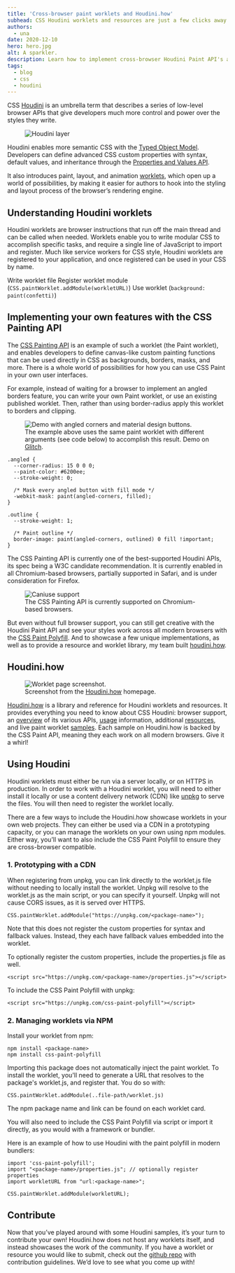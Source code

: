```yaml
---
title: 'Cross-browser paint worklets and Houdini.how'
subhead: CSS Houdini worklets and resources are just a few clicks away.
authors:
  - una
date: 2020-12-10
hero: hero.jpg
alt: A sparkler.
description: Learn how to implement cross-browser Houdini Paint API's and explore a world of Houdini worklets with Houdini.how.
tags:
  - blog
  - css
  - houdini
---
```


CSS [Houdini](https://developer.mozilla.org/en-US/docs/Web/Houdini) is an umbrella term that describes a series of low-level browser APIs that give developers much more control and power over the styles they write. 

<figure class="w-figure">
  <img src="./houdini.jpg" alt="Houdini layer">
</figure>

Houdini enables more semantic CSS with the [Typed Object Model](https://developer.mozilla.org/en-US/docs/Web/API/CSS_Typed_OM_API/Guide). Developers can define advanced CSS custom properties with syntax, default values, and inheritance through the [Properties and Values API](https://web.dev/at-property/).

It also introduces paint, layout, and animation [worklets](https://developers.google.com/web/updates/2018/10/animation-worklet), which open up a world of possibilities, by making it easier for authors to hook into the styling and layout process of the browser’s rendering engine.

## Understanding Houdini worklets

Houdini worklets are browser instructions that run off the main thread and can be called when needed. Worklets enable you to write modular CSS to accomplish specific tasks, and require a single line of JavaScript to import and register. Much like service workers for CSS style, Houdini worklets are registered to your application, and once registered can be used in your CSS by name.

Write worklet file 
Register worklet module (`CSS.paintWorklet.addModule(workletURL)`)
Use worklet (`background: paint(confetti)`)

## Implementing your own features with the CSS Painting API

The [CSS Painting API](https://drafts.css-houdini.org/css-paint-api/) is an example of such a worklet (the Paint worklet), and enables developers to define canvas-like custom painting functions that can be used directly in CSS as backgrounds, borders, masks, and more. There is a whole world of possibilities for how you can use CSS Paint in your own user interfaces.

For example, instead of waiting for a browser to implement an angled borders feature, you can write your own Paint worklet, or use an existing published worklet. Then, rather than using border-radius apply this worklet to borders and clipping.

<figure class="w-figure">
  <img src="angled-demo.gif" alt="Demo with angled corners and material design buttons.">
  <figcaption class="w-figcaption">
    The example above uses the same paint worklet with different arguments (see code below) to accomplish this result. Demo on <a href="https://glitch.com/~angled-corners">Glitch</a>.</a>
  </figcaption>
</figure>

```
.angled {
  --corner-radius: 15 0 0 0;
  --paint-color: #6200ee;
  --stroke-weight: 0;
  
  /* Mask every angled button with fill mode */
  -webkit-mask: paint(angled-corners, filled);
}

.outline {
  --stroke-weight: 1;
  
  /* Paint outline */
  border-image: paint(angled-corners, outlined) 0 fill !important;
}
```

The CSS Painting API is currently one of the best-supported Houdini APIs, its spec being a W3C candidate recommendation. It is currently enabled in all Chromium-based browsers, partially supported in Safari, and is under consideration for Firefox. 

<figure class="w-figure">
  <img class="w-screenshot" src="caniuse-paint.png" alt="Caniuse support">
  <figcaption class="w-figcaption">
    The CSS Painting API is currently supported on Chromium-based browsers.</a>
  </figcaption>
</figure>

But even without full browser support, you can still get creative with the Houdini Paint API and see your styles work across all modern browsers with the [CSS Paint Polyfill](https://github.com/GoogleChromeLabs/css-paint-polyfill). And to showcase a few unique implementations, as well as to provide a resource and worklet library, my team built [houdini.how](https://houdini.how).

## Houdini.how

<figure class="w-figure">
  <img class="w-screenshot" src="worklet-page.png" alt="Worklet page screenshot.">
  <figcaption class="w-figcaption">
    Screenshot from the <a href="https://houdini.how">Houdini.how</a> homepage.
  </figcaption>
</figure>

[Houdini.how](https://houdini.how) is a library and reference for Houdini worklets and resources. It provides everything you need to know about CSS Houdini: browser support, an [overview](https://houdini.how/about) of its various APIs, [usage](https://houdini.how/usage) information, additional [resources](https://houdini.how/resources), and live paint worklet [samples](https://houdini.how/). Each sample on Houdini.how is backed by the CSS Paint API, meaning they each work on all modern browsers.
Give it a whirl!

## Using Houdini

Houdini worklets must either be run via a server locally, or on HTTPS in production. In order to work with a Houdini worklet, you will need to either install it locally or use a content delivery network (CDN) like [unpkg](https://unpkg.com) to serve the files. You will then need to register the worklet locally.

There are a few ways to include the Houdini.how showcase worklets in your own web projects. They can either be used via a CDN in a prototyping capacity, or you can manage the worklets on your own using npm modules. Either way, you’ll want to also include the CSS Paint Polyfill to ensure they are cross-browser compatible.

### 1. Prototyping with a CDN

When registering from unpkg, you can link directly to the worklet.js file without needing to locally install the worklet. Unpkg will resolve to the worklet.js as the main script, or you can specify it yourself. Unpkg will not cause CORS issues, as it is served over HTTPS.

```
CSS.paintWorklet.addModule("https://unpkg.com/<package-name>");
```

Note that this does not register the custom properties for syntax and fallback values. Instead, they each have fallback values embedded into the worklet.

To optionally register the custom properties, include the properties.js file as well.

```
<script src="https://unpkg.com/<package-name>/properties.js"></script>
```

To include the CSS Paint Polyfill with unpkg:

```
<script src="https://unpkg.com/css-paint-polyfill"></script>
```

### 2. Managing worklets via NPM

Install your worklet from npm:

```
npm install <package-name>
npm install css-paint-polyfill
```

Importing this package does not automatically inject the paint worklet. To install the worklet, you'll need to generate a URL that resolves to the package's worklet.js, and register that. You do so with:

```
CSS.paintWorklet.addModule(..file-path/worklet.js)
```

The npm package name and link can be found on each worklet card.

You will also need to include the CSS Paint Polyfill via script or import it directly, as you would with a framework or bundler.

Here is an example of how to use Houdini with the paint polyfill in modern bundlers:

```
import 'css-paint-polyfill';
import "<package-name>/properties.js"; // optionally register properties
import workletURL from "url:<package-name>";

CSS.paintWorklet.addModule(workletURL);
```

## Contribute

Now that you’ve played around with some Houdini samples, it’s your turn to contribute your own! Houdini.how does not host any worklets itself, and instead showcases the work of the community. If you have a worklet or resource you would like to submit, check out the [github repo](https://github.com/una/houdini.how/blob/main/CONTRIBUTING.md) with contribution guidelines. We’d love to see what you come up with!
